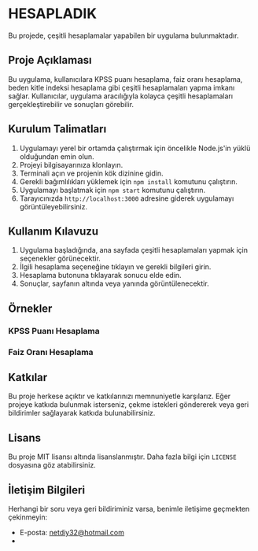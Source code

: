 # HESAPLADIK

Bu projede, çeşitli hesaplamalar yapabilen bir uygulama bulunmaktadır.

## Proje Açıklaması

Bu uygulama, kullanıcılara KPSS puanı hesaplama, faiz oranı hesaplama, beden kitle indeksi hesaplama gibi çeşitli hesaplamaları yapma imkanı sağlar. Kullanıcılar, uygulama aracılığıyla kolayca çeşitli hesaplamaları gerçekleştirebilir ve sonuçları görebilir.

## Kurulum Talimatları

1. Uygulamayı yerel bir ortamda çalıştırmak için öncelikle Node.js'in yüklü olduğundan emin olun.
2. Projeyi bilgisayarınıza klonlayın.
3. Terminali açın ve projenin kök dizinine gidin.
4. Gerekli bağımlılıkları yüklemek için `npm install` komutunu çalıştırın.
5. Uygulamayı başlatmak için `npm start` komutunu çalıştırın.
6. Tarayıcınızda `http://localhost:3000` adresine giderek uygulamayı görüntüleyebilirsiniz.

## Kullanım Kılavuzu

1. Uygulama başladığında, ana sayfada çeşitli hesaplamaları yapmak için seçenekler görünecektir.
2. İlgili hesaplama seçeneğine tıklayın ve gerekli bilgileri girin.
3. Hesaplama butonuna tıklayarak sonucu elde edin.
4. Sonuçlar, sayfanın altında veya yanında görüntülenecektir.

## Örnekler

### KPSS Puanı Hesaplama




### Faiz Oranı Hesaplama



## Katkılar

Bu proje herkese açıktır ve katkılarınızı memnuniyetle karşılarız. Eğer projeye katkıda bulunmak isterseniz, çekme istekleri göndererek veya geri bildirimler sağlayarak katkıda bulunabilirsiniz.

## Lisans

Bu proje MIT lisansı altında lisanslanmıştır. Daha fazla bilgi için `LICENSE` dosyasına göz atabilirsiniz.

## İletişim Bilgileri

Herhangi bir soru veya geri bildiriminiz varsa, benimle iletişime geçmekten çekinmeyin:

- E-posta: netdiy32@hotmail.com
- 

